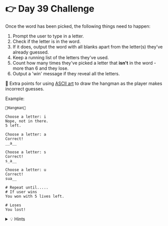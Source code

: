 # 👉 Day 39 Challenge

Once the word has been picked, the following things need to happen:

1. Prompt the user to type in a letter.
2. Check if the letter is in the word.
3. If it does, output the word with all blanks apart from the letter(s) they've already guessed.
4. Keep a running list of the letters they've used.
5. Count how many times they've picked a letter that **isn't** in the word - more than 6 and they lose.
6. Output a 'win' message if they reveal all the letters.


🥳 Extra points for using [ASCII art](https://gist.github.com/chrishorton/8510732aa9a80a03c829b09f12e20d9c) to draw the hangman as the player makes incorrect guesses.

Example:

```
🌟Hangman🌟

Choose a letter: i
Nope, not in there.
5 left.

Choose a letter: a
Correct!
__a__

Choose a letter: s
Correct!
s_a__

Choose a letter: u
Correct!
sua__

# Repeat until.....
# If user wins
You won with 5 lives left.

# Loses
You lost!
```

<details> <summary> 💡 Hints </summary>
  
- Check if a letter is in the string: `if inputLetter in string`.
- Try using underscores to show blanks to let the user know how many more letters there are to guess.
- Keep track of letters used.  Try adding each letter chosen to a new list, then checking this list for each subsequent choice.
- Check out our [100 Days of Code forum](https://ask.replit.com/c/100-days-of-code/30) for help.


</details>